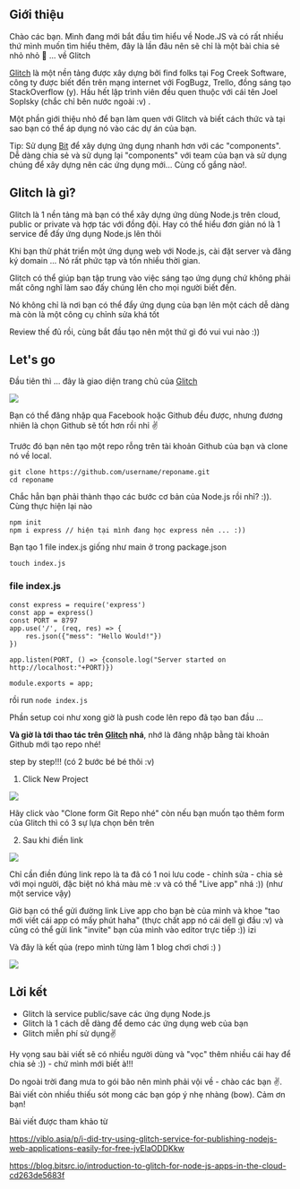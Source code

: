 ## Giới thiệu
Chào các bạn. Mình đang mới bắt đầu tìm hiểu về Node.JS và có rất nhiều thứ mình muốn tìm hiểu thêm, đây là lần đâu nên sẽ chỉ là một bài chia sẻ nhỏ nhỏ :slightly_smiling_face: ... về Glitch

[Glitch](https://glitch.com/) là một nền tảng được xây dựng bởi find folks tại Fog Creek Software, công ty được biết đến trên mạng internet với FogBugz, Trello, đồng sáng tạo StackOverflow (y). Hầu hết lập trình viên đều quen thuộc với cái tên Joel Soplsky (chắc chỉ bên nước ngoài :v) .

Một phần giới thiệu nhỏ để bạn làm quen với Glitch và biết cách thức và tại sao bạn có thể áp dụng  nó vào các dự án của bạn.

Tip: Sử dụng [Bit](https://github.com/teambit/bit) để xây dựng ứng dụng nhanh hơn với các "components". Dễ dàng chia sẻ và sử dụng lại "components" với team của bạn và sử dụng chúng để xây dựng nên các ứng dụng mới... Cùng cố gắng nào!.

## Glitch là gì?

Glitch là 1 nền tảng mà bạn có thể xây dựng ứng dùng Node.js trên cloud, public or private và hợp tác với đồng đội. Hay có thể hiểu đơn giản nó là 1 service để đấy ứng dụng Node.js lên thôi

Khi bạn thử  phát triển một ứng dụng web với Node.js, cài đặt server và đăng ký domain ... Nó rất phức tạp và tốn nhiều thời gian.

Glitch có thể giúp bạn tập trung vào việc sáng tạo ứng dụng chứ không phải mất công nghĩ làm sao đấy chúng lên cho mọi người biết đến.

Nó không chỉ là nơi bạn có thể đẩy ứng dụng của bạn lên một cách dễ dàng mà còn là một công cụ chỉnh sửa khá tốt

Review thế đủ rồi, cùng bắt đầu tạo nên một thứ gì đó vui vui nào :))

## Let's go
Đầu tiên thì ... đây là giao diện trang chủ của [Glitch](https://glitch.com/)

![](https://images.viblo.asia/8aeb9d3c-6a32-4be9-8bb2-9684f43364ea.png)

Bạn có thể đăng nhập qua Facebook hoặc Github đều được, nhưng đương nhiên là chọn Github sẽ tốt hơn rồi nhỉ :v: 

Trước đó bạn nên tạo một repo rỗng trên tài khoản Github của bạn và clone nó về local. 

```
git clone https://github.com/username/reponame.git
cd reponame
```

Chắc hẳn bạn phải thành thạo các bước cơ bản của Node.js rồi nhỉ? :)). Cùng thực hiện lại nào 


```
npm init
npm i express // hiện tại mình đang học express nên ... :))
```
Bạn tạo 1 file index.js giống như main ở trong package.json
```
touch index.js
```
### file index.js
```
const express = require('express')
const app = express()
const PORT = 8797
app.use('/', (req, res) => {
    res.json({"mess": "Hello Would!"})
})

app.listen(PORT, () => {console.log("Server started on http://localhost:"+PORT)})

module.exports = app;
```

rồi run ```node index.js```

Phần setup coi như xong giờ là push code lên repo đã tạo ban đầu ...

**Và giờ là tới thao tác trên [Glitch](https://glitch.com/) nhá**, nhớ là đăng nhập bằng tài khoản Github mới tạo repo nhé!

step by step!!! (có 2 bước bé bé thôi :v)
1. Click New Project

![](https://images.viblo.asia/7bc80c22-9abf-41d1-8587-fd44e02be398.png)

Hãy click vào "Clone form Git Repo nhé" còn nếu bạn muốn tạo thêm form của Glitch thì có 3 sự lựa chọn bên trên

2. Sau khi điền link

![](https://images.viblo.asia/2d294bbd-c157-4315-91a5-9e3bc1aab5c5.png)

Chỉ cần điền đúng link repo là ta đã có 1 noi lưu code - chỉnh sửa - chia sẻ với mọi người, đặc biệt nó khá màu mè :v và có thể "Live app" nhá :)) (như một service vậy)

Giờ bạn có thể gửi đường link Live app cho bạn bè của mình và khoe "tao mới viết cái app có mấy phút haha" (thực chất app nó cái dell gì đầu :v) và cũng có thể gửi link "invite" bạn của mình vào editor trực tiếp :)) izi

Và đây là kết qủa (repo mình từng làm 1 blog chơi chơi :) )

![](https://images.viblo.asia/5999f7cd-b0fd-4499-bdb4-8e975f2a4e72.png)

## Lời kết
* Glitch là service public/save các ứng dụng Node.js
* Glitch là 1 cách dễ dàng để demo các ứng dụng web  của bạn
* Glitch miễn phí sử dụng:v: 

Hy vọng sau bài viết sẽ có nhiều người dùng và "vọc" thêm nhiều cái hay để chia sẻ :)) - chứ mình mới biết à!!!

Do ngoài trời đang mưa to gói bão nên mình phải vội về - chào các bạn :v:. Bài viết còn nhiều thiếu sót mong các bạn góp ý nhẹ nhàng (bow). Cảm ơn bạn!

Bài viết được tham khảo từ

https://viblo.asia/p/i-did-try-using-glitch-service-for-publishing-nodejs-web-applications-easily-for-free-jvElaODDKkw

https://blog.bitsrc.io/introduction-to-glitch-for-node-js-apps-in-the-cloud-cd263de5683f